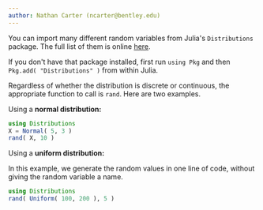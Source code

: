 ```yaml
---
author: Nathan Carter (ncarter@bentley.edu)
---
```


You can import many different random variables from Julia's `Distributions` package.
The full list of them is online [here](https://juliastats.org/Distributions.jl/stable/univariate/).

If you don't have that package installed, first run `using Pkg` and then
`Pkg.add( "Distributions" )` from within Julia.

Regardless of whether the distribution is discrete or continuous,
the appropriate function to call is `rand`.
Here are two examples.

Using a **normal distribution:**

```julia
using Distributions
X = Normal( 5, 3 )
rand( X, 10 )
```

Using a **uniform distribution:**

In this example, we generate the random values in one line of code,
without giving the random variable a name.

```julia
using Distributions
rand( Uniform( 100, 200 ), 5 )
```

